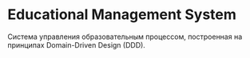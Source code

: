 # Educational Management System

Система управления образовательным процессом, построенная на принципах Domain-Driven Design (DDD).